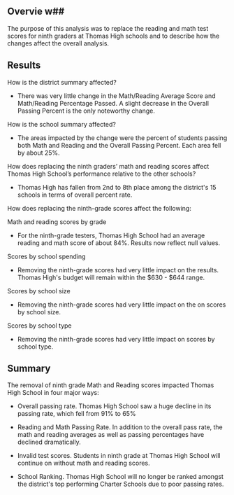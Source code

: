 ## Overvie w##
The purpose of this analysis was to replace the reading and math test scores for ninth graders at Thomas High schools and to describe how the changes affect the overall analysis. 


## Results ##

How is the district summary affected?
* There was very little change in the Math/Reading Average Score and Math/Reading Percentage Passed. A slight decrease in the Overall Passing Percent is the only noteworthy change. 


How is the school summary affected?
* The areas impacted by the change were the percent of students passing both Math and Reading and the Overall Passing Percent. Each area fell by about 25%.


How does replacing the ninth graders’ math and reading scores affect Thomas High School’s performance relative to the other schools?
* Thomas High has fallen from 2nd to 8th place among the district's 15 schools in terms of overall percent rate.



How does replacing the ninth-grade scores affect the following:

Math and reading scores by grade
* For the ninth-grade testers, Thomas High School had an average reading and math score of about 84%. Results now reflect null values.

Scores by school spending
* Removing the ninth-grade scores had very little impact on the results. Thomas High's budget will remain within the $630 - $644 range.

Scores by school size
* Removing the ninth-grade scores had very little impact on the on scores by school size. 

Scores by school type 
* Removing the ninth-grade scores had very little impact on scores by school type. 


## Summary ##
The removal of ninth grade Math and Reading scores impacted Thomas High School in four major ways:

* Overall passing rate. Thomas High School saw a huge decline in its passing rate, which fell from 91% to 65%

* Reading and Math Passing Rate. In addition to the overall pass rate, the math and reading averages as well as passing percentages have declined dramatically.

* Invalid test scores. Students in ninth grade at Thomas High School will continue on without math and reading scores.

* School Ranking. Thomas High School will no longer be ranked amongst the district's top performing Charter Schools due to poor passing rates.  










